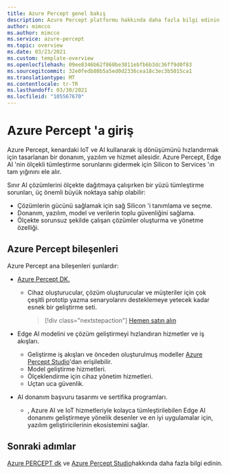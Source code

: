 ```yaml
---
title: Azure Percept genel bakış
description: Azure Percept platformu hakkında daha fazla bilgi edinin
author: mimcco
ms.author: mimcco
ms.service: azure-percept
ms.topic: overview
ms.date: 03/23/2021
ms.custom: template-overview
ms.openlocfilehash: 09ee8346b62f868be3811ebfb6b3dc36ff9d0f83
ms.sourcegitcommit: 32e0fedb80b5a5ed0d2336cea18c3ec3b5015ca1
ms.translationtype: MT
ms.contentlocale: tr-TR
ms.lasthandoff: 03/30/2021
ms.locfileid: "105567670"
---
```

# <a name="introduction-to-azure-percept"></a>Azure Percept 'a giriş

Azure Percept, kenardaki IoT ve AI kullanarak iş dönüşümünü hızlandırmak için tasarlanan bir donanım, yazılım ve hizmet ailesidir. Azure Percept, Edge AI 'nin ölçekli tümleştirme sorunlarını gidermek için Silicon to Services 'ın tam yığınını ele alır.  

Sınır AI çözümlerini ölçekte dağıtmaya çalışırken bir yüzü tümleştirme sorunları, üç önemli büyük noktaya sahip olabilir:

- Çözümlerin gücünü sağlamak için sağ Silicon 'i tanımlama ve seçme.
- Donanım, yazılım, model ve verilerin toplu güvenliğini sağlama.
- Ölçekte sorunsuz şekilde çalışan çözümler oluşturma ve yönetme özelliği.

## <a name="components-of-azure-percept"></a>Azure Percept bileşenleri

Azure Percept ana bileşenleri şunlardır:

- [Azure Percept DK.](./overview-azure-percept-dk.md)

    - Cihaz oluşturucular, çözüm oluşturucular ve müşteriler için çok çeşitli prototip yazma senaryolarını desteklemeye yetecek kadar esnek bir geliştirme seti.

        > [!div class="nextstepaction"]
        > [Hemen satın alın](https://go.microsoft.com/fwlink/p/?LinkId=2155270)

- Edge AI modelini ve çözüm geliştirmeyi hızlandıran hizmetler ve iş akışları.

    - Geliştirme iş akışları ve önceden oluşturulmuş modeller [Azure Percept Studio](https://go.microsoft.com/fwlink/?linkid=2135819)'dan erişilebilir.
    - Model geliştirme hizmetleri.
    - Ölçeklendirme için cihaz yönetim hizmetleri.
    - Uçtan uca güvenlik.

- AI donanım başvuru tasarımı ve sertifika programları.

    - , Azure AI ve IoT hizmetleriyle kolayca tümleştirilebilen Edge AI donanımı geliştirmeye yönelik desenler ve en iyi uygulamalar için, yazılım geliştiricilerinin ekosistemini sağlar.

## <a name="next-steps"></a>Sonraki adımlar

[Azure PERCEPT dk](./overview-azure-percept-dk.md) ve [Azure Percept Studio](./overview-azure-percept-studio.md)hakkında daha fazla bilgi edinin.
